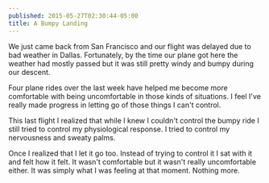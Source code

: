 ```yaml
---
published: 2015-05-27T02:30:44-05:00
title: A Bumpy Landing
---
```

We just came back from San Francisco and our flight was delayed due to bad weather in Dallas. Fortunately, by the time our plane got here the weather had mostly passed but it was still pretty windy and bumpy during our descent.

Four plane rides over the last week have helped me become more comfortable with being uncomfortable in those kinds of situations. I feel I've really made progress in letting go of those things I can't control.

This last flight I realized that while I knew I couldn't control the bumpy ride I still tried to control my physiological response. I tried to control my nervousness and sweaty palms.

Once I realized that I let it go too. Instead of trying to control it I sat with it and felt how it felt. It wasn't comfortable but it wasn't really uncomfortable either. It was simply what I was feeling at that moment. Nothing more.